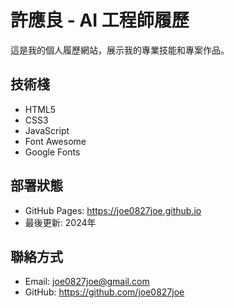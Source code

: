 # 許應良 - AI 工程師履歷

這是我的個人履歷網站，展示我的專業技能和專案作品。

## 技術棧
- HTML5
- CSS3
- JavaScript
- Font Awesome
- Google Fonts

## 部署狀態
- GitHub Pages: https://joe0827joe.github.io
- 最後更新: 2024年

## 聯絡方式
- Email: joe0827joe@gmail.com
- GitHub: https://github.com/joe0827joe
